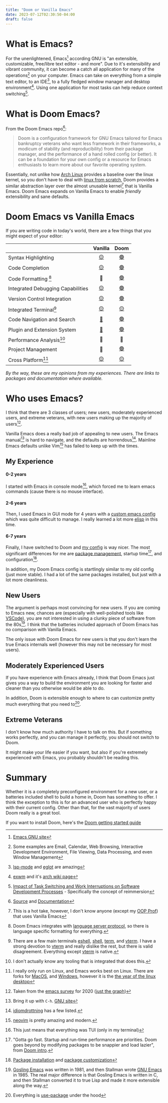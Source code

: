 ```yaml
---
title: "Doom or Vanilla Emacs"
date: 2023-07-12T02:30:50-04:00
draft: false
---
```


# What is Emacs?

For the unenlightened, Emacs[^emacs] according GNU is "an extensible, customizable, free/libre text editor - and more". Due to it's extensibility and vibrant community, it can become a catch all application for many of the operations[^operations] on your computer. Emacs can take on everything from a simple text editor, to an IDE[^ide], to a fully fledged window manager and desktop environment[^exwm]. Using one application for most tasks can help reduce context switching[^context].

# What is Doom Emacs?

From the Doom Emacs repo[^doom]: 

> Doom is a configuration framework for GNU Emacs tailored for Emacs bankruptcy veterans who want less framework in their frameworks, a modicum of stability (and reproducibility) from their package manager, and the performance of a hand rolled config (or better). It can be a foundation for your own config or a resource for Emacs enthusiasts to learn more about our favorite operating system.

Essentially, not unlike how [Arch Linux](https://archlinux.org/) provides a baseline over the linux kernel, so you don't have to deal with [linux from scratch](https://www.linuxfromscratch.org/), Doom provides a similar abstraction layer over the almost unusable kernel[^kernel] that is Vanilla Emacs. Doom Emacs expands on Vanilla Emacs to enable *friendly* extensibility and sane defaults.

# Doom Emacs vs Vanilla Emacs
If you are writing code in today's world, there are a few things that you might expect of your editor: 

|                                 | Vanilla | Doom |
|----------------------------------------------------------|:---:|:---:|
Syntax Highlighting               | [🟡](https://www.gnu.org/software/emacs/manual/html_node/efaq/Turning-on-syntax-highlighting.html) | [🟢](https://www.flycheck.org/en/latest/)
Code Completion                   | [🟡](https://www.emacswiki.org/emacs/DynamicAbbreviations) | [🟢](https://docs.doomemacs.org/latest/?#/modules/completion)
Code Formatting [^formatting]     | 🔴 | [🟢](https://emacs-lsp.github.io/lsp-mode/)
Integrated Debugging Capabilities | [🟡](https://www.gnu.org/software/emacs/manual/html_node/emacs/Debuggers.html) | [🟢](https://github.com/emacs-lsp/dap-mode)
Version Control Integration       | [🟡](https://www.gnu.org/software/emacs/manual/html_node/emacs/Version-Control.html) | [🟢](https://magit.vc/)
Integrated Terminal[^term]        | [🟡](https://www.gnu.org/software/emacs/manual/html_node/emacs/Terminal-emulator.html) | [🟡](https://github.com/man9ourah/vterm)
Code Navigation and Search        | [🔴](https://www.gnu.org/software/emacs/manual/html_node/emacs/Create-Tags-Table.html) | [🟢](https://github.com/Alexander-Miller/treemacs)
Plugin and Extension System       | [🔴](https://elpa.gnu.org/) | [🟢](https://github.com/radian-software/straight.el)
Performance Analysis[^perf]       | 🔴 | 🔴
Project Management                | 🔴 | [🟢](https://github.com/bbatsov/projectile)
Cross Platform[^cross]            | [🟡](https://www.gnu.org/software/emacs/download.html) | [🟡](https://docs.doomemacs.org/latest/#/users/install)

*By the way, these are my opinions from my experiences. There are links to packages and documentation where available.*

# Who uses Emacs?

I think that there are 3 classes of users; new users, moderately experienced users, and extreme veterans, with new users making up the majority of users[^newusers]. 

Vanilla Emacs does a really bad job of appealing to new users. The Emacs manual[^manual] is hard to navigate, and the defaults are horrendous[^defaults]. Mainline Emacs defaults unlike Vim[^vim] has failed to keep up with the times.

## My Experience

#### 0-2 years
I started with Emacs in console mode[^console], which forced me to learn emacs commands (cause there is no mouse interface). 

#### 2-6 years
Then, I used Emacs in GUI mode for 4 years with a [custom emacs config](https://github.com/sachiniyer/emacs/tree/old-config) which was quite difficult to manage. I really learned a lot more [elisp](https://www.gnu.org/software/emacs/manual/elisp.html) in this time.

#### 6-7 years
Finally, I have switched to Doom and [my config](https://github.com/sachiniyer/emacs/tree/master) is way nicer. The most significant differences for me are [package management](https://github.com/doomemacs/doomemacs/blob/master/docs/getting_started.org#package-management), startup time[^startup], and configuration[^config].

In addition, my Doom Emacs config is startlingly similar to my old config (just more stable). I had a lot of the same packages installed, but just with a lot more cleanliness.

## New Users
The argument is perhaps most convincing for new users. If you are coming to Emacs new, chances are (especially with well-polished tools like [VSCode](https://code.visualstudio.com/)), you are not interested in using a clunky piece of software from the 80s[^gosling]. I think that the batteries included approach of Doom Emacs has no comparison with Vanilla Emacs.

The only issue with Doom Emacs for new users is that you don't learn the true Emacs internals well (however this may not be necessary for most users).

## Moderately Experienced Users
If you have experience with Emacs already, I think that Doom Emacs just gives you a way to build the environment you are looking for faster and cleaner than you otherwise would be able to do.

In addition, Doom is extensible enough to where to can customize pretty much everything that you need to[^usepack].

## Extreme Veterans
I don't know how much authority I have to talk on this. But if something works perfectly, and you can manage it perfectly, you should not switch to Doom.

It might make your life easier if you want, but also if you're extremely experienced with Emacs, you probably shouldn't be reading this.

# Summary

Whether it is a completely preconfigured environment for a new user, or a batteries included shell to build a home in, Doom has something to offer. I think the exception to this is for an advanced user who is perfectly happy with their current config. Other than that, for the vast majority of users Doom really is a great tool.

If you want to install Doom, here's the [Doom getting started guide](https://github.com/doomemacs/doomemacs/blob/master/docs/getting_started.org)

[^emacs]: [Emacs GNU site](https://www.gnu.org/software/emacs/)
[^operations]: Some examples are Email, Calendar, Web Browsing, Interactive Development Environment, File Viewing, Data Processing, and even Window Management
[^ide]: [lsp-mode](https://emacs-lsp.github.io/lsp-mode/) and [eglot](https://joaotavora.github.io/eglot/) are amazing
[^exwm]: [exwm](https://github.com/ch11ng/exwm) and it's [arch wiki page](https://wiki.archlinux.org/title/EXWM)
[^context]: [Impact of Task Switching and Work Interruptions on Software Development Processes](https://sci-hub.ru/10.1145/3084100.3084116) - Specifically the concept of reimmersion
[^newusers]: Taken from the [emacs survey](https://emacs-survey.netlify.app/2020/) for 2020 ([just the graph](https://emacs-survey.netlify.app/2020/for-how-many-years-have-you-been-using-emacs.svg))
[^manual]: Bring it up with `C-h`. [GNU site](https://www.gnu.org/software/emacs/manual/html_node/emacs/Help.html)
[^defaults]: [idiomdrottning](https://idiomdrottning.org/bad-emacs-defaults) has a few listed.
[^doom]: [Source](https://github.com/doomemacs/doomemacs) and [Documentation](https://github.com/doomemacs/doomemacs)
[^kernel]: This is a hot take, however, I don't know anyone (except my [OOP Prof](https://cse.engineering.nyu.edu/jsterling/)) that uses Vanilla Emacs
[^gosling]: [Gosling Emacs](https://en.wikipedia.org/wiki/Gosling_Emacs) was written in 1981, and then Stallman wrote [GNU Emacs](https://www.gnu.org/software/emacs/history.html) in 1985. The real major difference is that Gosling Emacs is written in C, and then Stallman converted it to true Lisp and made it more extensible along the way.
[^formatting]: Doom Emacs integrates with [language server protocol](https://langserver.org/), so there is language specific formatting for everything.
[^term]: There are a few main terminals [eshell](https://www.gnu.org/software/emacs/manual/html_mono/eshell.html), [shell](https://www.gnu.org/software/emacs/manual/html_node/emacs/Shell.html), [term](https://www.gnu.org/software/emacs/manual/html_node/emacs/Term-Mode.html), and [vterm](https://github.com/akermu/emacs-libvterm). I have a strong devotion to [vterm](https://github.com/akermu/emacs-libvterm) and really dislike the rest, but there is valid disagreement. Everything except [vterm](https://github.com/akermu/emacs-libvterm) is native.
[^perf]: I don't actually know any tooling that is integrated that does this.
[^vim]: [neovim](https://neovim.io/) is pretty amazing and modern.
[^console]: This just means that everything was TUI (only in my terminal)
[^startup]: "Gotta go fast. Startup and run-time performance are priorities. Doom goes beyond by modifying packages to be snappier and load lazier", from [Doom intro](https://github.com/doomemacs/doomemacs#introduction).
[^config]: [Package installation](https://editorconfig.org/) and [package customization](https://github.com/doomemacs/doomemacs/blob/master/docs/getting_started.org#configuring-doom)
[^usepack]: Everything is [use-package](https://github.com/jwiegley/use-package) under the hood
[^cross]: I really only run on Linux, and Emacs works best on Linux. There are forks for [MacOS](https://www.emacswiki.org/emacs/EmacsForMacOS), and [Windows](https://www.emacswiki.org/emacs/MsWindowsInstallation), however it is the [the year of the linux desktop](https://yotld.com/)
